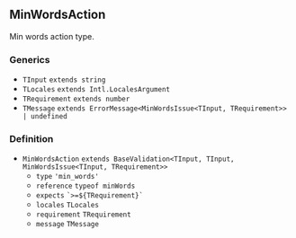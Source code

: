MinWordsAction
--------------

Min words action type.

### Generics

*   `TInput` `extends string`
*   `TLocales` `extends Intl.LocalesArgument`
*   `TRequirement` `extends number`
*   `TMessage` `extends ErrorMessage<MinWordsIssue<TInput, TRequirement>> | undefined`

### Definition

*   `MinWordsAction` `extends BaseValidation<TInput, TInput, MinWordsIssue<TInput, TRequirement>>`
    *   `type` `'min_words'`
    *   `reference` `typeof minWords`
    *   `expects` `` `>=${TRequirement}` ``
    *   `locales` `TLocales`
    *   `requirement` `TRequirement`
    *   `message` `TMessage`